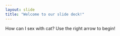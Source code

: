 ```yaml
---
layout: slide
title: "Welcome to our slide deck!"
---
```

How can I sex with cat?
Use the right arrow to begin!
